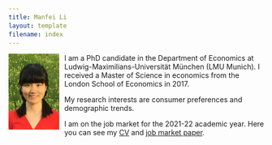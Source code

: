 ```yaml
---
title: Manfei Li
layout: template
filename: index
--- 
```


<img title="Potrait Manfei Li" alt="Potrait Manfei Li" align="left" src="img/portrait_manfei_li.jpg" style="height: 150px; width:100px; float:left; padding-right:10px; padding-bottom:10px;">I am a PhD candidate in the Department of Economics at Ludwig-Maximilians-Universität München (LMU Munich). I received a Master of Science in economics from the London School of Economics in 2017. 

My research interests are consumer preferences and demographic trends.

I am on the job market for the 2021-22 academic year. Here you can see my [CV](download/cv_manfei_li.pdf 'cv_manfei_li.pdf') and [job market paper](download/jmp_manfei_li.pdf 'jmp_manfei_li.pdf').
